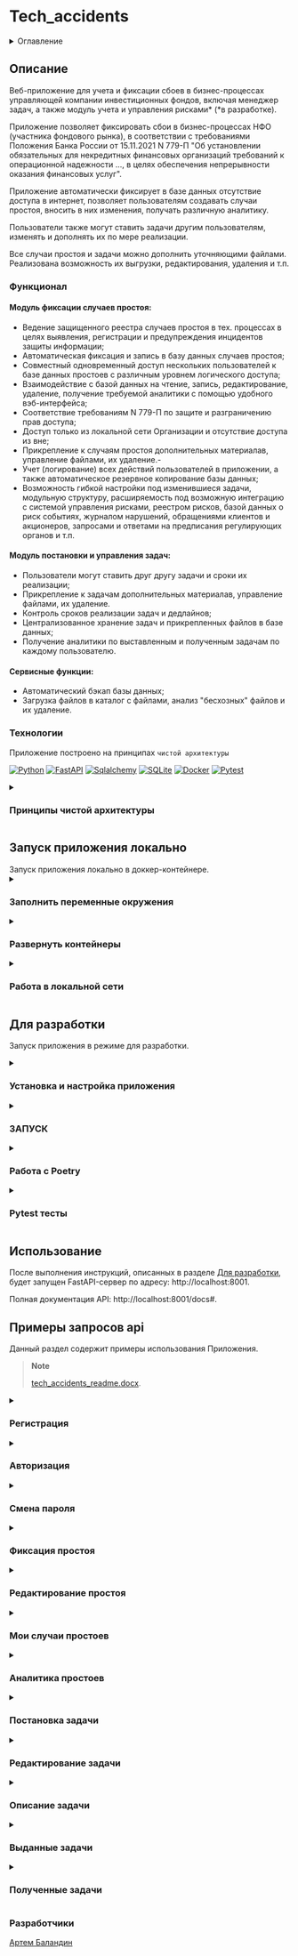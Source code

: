 # Tech_accidents

<details>
  <summary>Оглавление</summary>
  <ol>
    <li>
      <a href="#описание">Описание</a>
      <ul>
        <li><a href="#функционал">Функционал</a></li>
        <li><a href="#технологии">Технологии</a></li>
      </ul>
    </li>
    <li>
    <a href="#запуск-приложения-локально">Запуск приложения локально</a>
    <ul>
      <li><a href="#заполнить-переменные-окружения">Заполнить переменные окружения</a></li>
      <li><a href="#развернуть-контейнеры">Развернуть контейнеры</a></li>
      <li><a href="#работа-в-локальной-сети">Работа в локальной сети</a></li>
    </ul>
    </li>
    <li>
      <a href="#для-разработки">Для разработки</a>
      <ul>
        <li><a href="#установка-и-настройка-приложения">Установка и настройка приложения</a></li>
        <li><a href="#запуск">ЗАПУСК</a></li>
        <li><a href="#работа-с-poetry">Работа с Poetry</a></li>
        <li><a href="#тестирование">Pytest тесты</a></li>
      </ul>
    </li>
    <li><a href="#использование">Использование</a></li>
    <li>
      <a href="#примеры-запросов-api">Примеры запросов api</a>
      <ul>
        <li><a href="#регистрация">Регистрация</a></li>
        <li><a href="#авторизация">Авторизация</a></li>
        <li><a href="#смена-пароля">Смена пароля</a></li>
        <li><a href="#фиксация-простоя">Фиксация простоя</a></li>
        <li><a href="#редактирование-простоя">Редактирование простоя</a></li>
        <li><a href="#мои-случаи-простоев">Мои случаи простоев</a></li>
        <li><a href="#аналитика-простоев">Аналитика простоев</a></li>
        <li><a href="#постановка-задачи">Постановка задачи</a></li>
        <li><a href="#редактирование-задачи">Редактирование задачи</a></li>
        <li><a href="#описание-задачи">Описание задачи</a></li>
        <li><a href="#выданные-задачи">Выданные задачи</a></li>
        <li><a href="#полученные-задачи">Полученные задачи</a></li>
      </ul>
    </li>
   <li><a href="#разработчики">Разработчики</a></li>
  </ol>
</details>

## Описание

Веб-приложение для учета и фиксации сбоев в бизнес-процессах управляющей
компании инвестиционных фондов, включая менеджер задач, а также  модуль учета
и управления рисками* (*в разработке).

Приложение позволяет фиксировать сбои в бизнес-процессах НФО (участника фондового рынка),
в соответствии с требованиями Положения Банка России от 15.11.2021 N 779-П "Об установлении 
обязательных для некредитных финансовых организаций требований к операционной 
надежности ..., в целях обеспечения непрерывности оказания финансовых услуг".

Приложение автоматически фиксирует в базе данных отсутствие доступа в интернет, позволяет пользователям 
создавать случаи простоя, вносить в них изменения, получать различную аналитику.

Пользователи также могут ставить задачи другим пользователям, изменять и дополнять
их по мере реализации.

Все случаи простоя и задачи можно дополнить уточняющими файлами. Реализована возможность их выгрузки,
редактирования, удаления и т.п.

### Функционал

#### Модуль фиксации случаев простоя:
- Ведение защищенного реестра случаев простоя в тех. процессах в целях выявления, регистрации и предупреждения инцидентов защиты информации;
- Автоматическая фиксация и запись в базу данных случаев простоя;
- Совместный одновременный доступ нескольких пользователей к базе данных простоев с различным уровнем логического доступа;
- Взаимодействие с базой данных на чтение, запись, редактирование, удаление, получение требуемой аналитики с помощью удобного вэб-интерфейса;
- Соответствие требованиям N 779-П по защите и разграничению прав доступа;
- Доступ только из локальной сети Организации и отсутствие доступа из вне;
- Прикрепление к случаям простоя дополнительных материалав, управление файлами, их удаление.- 
- Учет (логирование) всех действий пользователей в приложении, а также автоматическое резервное копирование базы данных;
- Возможность гибкой настройки под изменившиеся задачи, модульную структуру, расширяемость под возможную интеграцию
с системой управления рисками, реестром рисков, базой данных о риск событиях, журналом нарушений, обращениями клиентов
и акционеров, запросами и ответами на предписания регулирующих органов и т.п.

#### Модуль постановки и управления задач:
- Пользователи могут ставить друг другу задачи и сроки их реализации;
- Прикрепление к задачам дополнительных материалав, управление файлами, их удаление.
- Контроль сроков реализации задач и дедлайнов;
- Централизованное хранение задач и прикрепленных файлов в базе данных;
- Получение аналитики по выставленным и полученным задачам по каждому пользователю.

#### Сервисные функции:
- Автоматический бэкап базы данных;
- Загрузка файлов в каталог с файлами, анализ "бесхозных" файлов и их удаление.

### Технологии

Приложение построено на принципах `чистой архитектуры`

[![Python][Python-badge]][Python-url]
[![FastAPI][FastAPI-badge]][FastAPI-url]
[![Sqlalchemy][Sqlalchemy-badge]][Sqlalchemy-url]
[![SQLite][SQLite-badge]][SQLite-url]
[![Docker][Docker-badge]][Docker-url]
[![Pytest][Pytest-badge]][Pytest-url]

<details>
  <summary><h3>Принципы чистой архитектуры</h3></summary> 
   
    Приложение строится на принципах чистой архитектуры.
    Чистая архитектура имеет множество разновидностей,
    но любая из них включает в себя 3 слоя (уровня): 
    
    - представления (API router, bot handlers)
    - бизнес-логики (services)
    - данных (repository).

  Это позволяет упростить внесение изменений в код, поскольку сразу понятно в каком слое, какие изменения нужно производить.

  Функции отдельных слоев в разрабатываемом приложении:

  1. Слой **представления** занимается:
     - Получением входных данных.
     - Передачей их в слой бизнес-логики и преобразованием в нужный формат при формировании ответа.
     - Валидацией данных только на наличие значений и правильный их формат (с помощью - Pydantic).
     - Форматированием выходных данных и определением в каком виде отдать данные получателю,
       (например, json для API или html для стандартной страницы, или какие кнопки прикрепить к сообщению в боте).


  2. Слой **бизнес-логики (services)** отвечает за:
     - Исполнение требований диктуемых заказчиком.
     - Валидацию бизнес правил.
       > **Note**
       > 
       > Разница между валидацией представления и валидацией бизнес-логики в том, что первая отвечает за наличие данных,
       а вторая за валидность их в той или иной ситуации.

     - Получение данных из слоя данных.
     - Формирование необходимых выходных данных.     - 
     
     Для получения или сохранения данных *(из базы данных, стороннего сервиса, API, ..)* из бизнес-уровня,
     необходимо использовать репозитории.


  3. Слой **данных (repository)** отвечает за:
     - получение и сохранение данных в базе данных или сторонних сервисах.
       > **Note**
       > 
       > Делать это за пределами уровня данных запрещено! 
       > 
       > Для получения данных из БД используется паттерн Репозиторий.
       > 
       > Он содержит как стандартные методы для получения данных по id, так и специализированные, 
       для получения сложных сущностей.

  Разделение логики приложения на несколько слоёв позволяет отделить бизнес-правила
  от логики и способа хранения данных или отображения их пользователям. 
</details>

<summary><h2>Запуск приложения локально</h2></summary>
Запуск приложения локально в доккер-контейнере.


<details>
  <summary><h3>Заполнить переменные окружения</h3></summary>

1. Создать и заполнить файл `.env`:

    ```dotenv
    # Общие настройки приложения
    APP_TITLE=Учет фактов простоя ИС
    APP_DESCRIPTION=Журнал учета фактов простоя информационной системы УК ПИФ
    CONNECTION_TEST_URL_BASE=https://www.agidel-am.ru  # Базовый url теста доступа в интернет
    CONNECTION_TEST_URL_2=https://www.ya.ru  # Дополнительный url теста доступа в интернет
    FILES_DOWNLOAD_DIR=uploaded_files  # Каталог для хранения дополнительных файлов, прикрепленных к задачам и простоям
    FILE_TYPE_DOWNLOAD=("doc", "docx", "xls", "xlsx", "img", "png", "txt", "pdf", "jpeg")
    MAX_FILE_SIZE_DOWNLOAD=10000  # Максимальный допустимый к загрузке размер файла в кб
    SLEEP_TEST_CONNECTION=20  # Интервал тестирования доступа к Интернет в секундах
    TIMEZONE_OFFSET=5  # Часовой пояс
    TOKEN_AUTH_LIFETIME_SEC=432000  # Срок жизни токена авторизации в секундах (60*60*24*5)


    # Переменные приложения
    SECRET_KEY=  # Cекретный ключ для генерации jwt-токенов

    # Переменные базы данных
    DB_BACKUP=False  # Включение(True) | Выключение(False) режим авто архивирования БД
    DB_BACKUP_DIR=db_backups # Название каталога для хранения архивов БД
    MAX_DB_BACKUP_FILES=50  # Максимальное количество файлов бэкапа БД
    SLEEP_DB_BACKUP=43200  # Интервал архивирования БД в сек (12 ч.)
    DATABASE_NAME=tech_accident_db_local.db  # Имя БД
    DATABASE_URL=sqlite+aiosqlite:///./tech_accident_db_local.db

    # Настройки логирования    
    FILE_NAME_IN_LOG=False  # If true: structlog.get_logger().bind(file_name=__file__)
    JSON_LOGS=True  # true: logs in json with JSONRenderer | false: colored logs with ConsoleRenderer
    LOG_LEVEL=INFO  # Уровень логирования
    LOG_DIR=logs  # Директория для сохранения логов. По умолчанию - logs в корневой директории
    LOG_FILE=app.log  # Название файла с логами
    LOG_FILE_SIZE=10485760  # Максимальный размер файла с логами, в байтах
    LOG_FILES_TO_KEEP=5  # Количество сохраняемых файлов с логами

    # Настройки используемых тех.процессов
    INTERNET_ACCESS_TECH_PROCESS=25  # Наиболее критический к отсутствию доступа в Интернет ТП в Организации 
    TECH_PROCESS={"DU_25": "25", "SPEC_DEP_26": "26", "CLIENTS_27": "27"}

    # Настройки угроз
    RISK_SOURCE="{\"ROUTER\": \"Риск инцидент: сбой в работе рутера.\",
    \"EQUIPMENT\": \"Риск инцидент: отказ оборудования.\",
    \"BROKER\": \"Риск инцидент: на стороне брокер.\",
    \"PO\": \"Риск инцидент: ПО.\",
    \"PROVAIDER\": \"Риск инцидент: сбой на стороне провайдер.\",
    \"ANOTHER\": \"Иное\"}"

    # Настройки персонала для постановки задач 
    # (вставить строку из эндпоинта /api/users и разбить по указанному примеру)
    BOT_USER=2  # "id" бота, от имени которого фиксируются простои в автоматическом режиме
    STAFF="{\"1\": \"user@example.com\", \"2\": \"auto@example.com\",
    \"3\": \"true2@example.com\", \"4\": \"user5@example.com\",
     \"5\": \"test_user_ex@example.com\", \"6\": \"user54378@example.com\"}"
    ```

   > **Note**
   > 
   > [Полный пример переменных окружения](env.example).

   > **Note**
   > 
   > Для наполнения переменной `STAFF` в файле `.env` списком `e-mail` пользователей необходимо:
   > - выбрать эндпоинт [GET/api/users](http://localhost:8001/docs#/users/get_all_active_api_users_get)
   > под правами админа
   > ![Изображение](media/get_api_users.png)
   > - Скопировать строковое представление пользователей и вставить его в переменную `STAFF` в файле `.env`:
   > >`STAFF="{\"1\": \"user@example.com\", \"2\": \"auto@example.com\", \"3\": \"true2@example.com\"}"` 

   > **Note**
   > 
   > Кастомизировать настройки проекта можно также в файле `src/api/constants.py`

</details>

<details>
  <summary><h3>Развернуть контейнеры</h3></summary>

2. Перед запуском контейнеров убедиться, что в проекте `"рабочие миграции"`:
   > **Note**
   > 
   > - Если возникает ошибка миграций, необходимо удостовериться, что директория с миграциями пуста!!!;
   >   `C:\...\tech_accidents\src\core\db\migrations\versions` 
   > - Если миграции в ней есть - очистить директорию от миграций.
   > - Если миграций нет, необходимо запустить `автогенерацию миграций`:
   >  `alembic revision --autogenerate -m "first_migration"`

3. При наличии "рабочих миграций" - можно собрать и запустить контейнеры из файла `infra/docker-compose.local.yml`. 
Эта команда создаст и запустит контейнер бэкэнда.
   > **Note**
   > 
   > Перед запуском контейнеров необходимо убедиться, что нет ранее запущенного контейнера
   > `tech_accidents_backend`. 
   > 
   > Если же он имеется - необходимо перед запуском сборки контейнера
   > удалить прежний контейнер `tech_accidents_backend` и его образ!

    ```shell
    docker compose -f infra/docker-compose.local.yml up
    ```
   > **Note**
   > 
   > После успешного запуска контейнера, можно проверить работу приложения на тестовом эндпоинте:
   > 1. Выбрать тестовый эндпоинт проверки доступа к сети интернет: 
   [GET/api/test_get_url](http://localhost:8001/docs#/services/test_get_url_api_test_get_url_get)
   > ![Изображение](media/test_get_url.png)
   > 2. Нажать кнопку `Try it out`.
   > 3. Нажать кнопку `Execute`.
   > 4. Убедиться, что получен ответ `200` в теле ответа `Response body`.

4. После успешного запуска контейнеров, выполните следующую команду, которая войдет в контейнер и выполнит миграции:
   > **Note**
   > 
   > Перед выполнением следующей команды необходимо убедиться, что контейнер запущен.
   > Остановить работу контейнеров в терминале можно сочетанием клавиш `CTRL + C`
   > Команду необходимо выполнять либо в новом терминале, либо запускать контейнер в "десктопной версии" Доккер.
   
    ```shell
    docker exec -it tech_accidents_backend sh -c "alembic upgrade head"
    ```
5. <a href="#запуск">ЗАПУСК</a></li>
</details>

<details>
  <summary><h3>Работа в локальной сети</h3></summary>
  Для запуска приложения в локальной сети необходимо выполнить следующие шаги.

1. Запустить приложение локально в контейнере Docker:
<a href="#запуск-приложения-локально">Запуск приложения локально</a>
   > **Note**
   > 
   > В приложении используется следующий проброс портов в Docker-контейнере:
   >  ```shell
   >  ports:
   >  "8001:8001"
   >  ```
   > Изменить проброс портов Docker-контейнера можно в файле: `infra/docker-compose.local.yml`.

2. Узнать `ip-адрес` "машины", на котором развернуто приложение в контейнере Docker:
- `сеть и Интернет > Ethernet > IPv4-адрес` вида: `192.168.???.??`, например: `192.192.192.92`
- тогда - адрес в браузере для доступа к приложению в локальной сети будет:
- `192.192.192.92:8001/docs#`

</details>


## Для разработки

  Запуск приложения в режиме для разработки.

<details>
  <summary><h3>Установка и настройка приложения</h3></summary>

  1. Клонировать репозиторий.

        ```shell    
        git clone git@github.com:ArtemBalandin81/tech_accidents.git
        cd tech_accidents

  2. Установить зависимости и активировать виртуальное окружение.

        ```shell
        poetry env use python3.11
        poetry shell
        poetry install     

  3. или указать путь до требуемой версии Python311, например:

        ```shell
        poetry env use /C/Users/79129/AppData/Local/Programs/Python/Python311/python.exe     
        poetry shell
        poetry install

  > **Note**
  > 
  > [Документация по установке Poetry](https://python-poetry.org/docs/#installation)

  > **Note**
  > 
  > You can get the path to your Python version by running
  > - `which python3.11` on Linux 
  > - or `py -0p` on Windows.
  
> **Note**
  > 
  > Посмотреть установленные зависимости: `poetry show` 

  4. <a href="#заполнить-env">Заполнить переменные окружения</a>

  > **Note**
  > [Полный пример переменных окружения](env.example).
</details>



<details>
  <summary><h3>ЗАПУСК</h3></summary>

  > **Note**
  > 
  > - Удостовериться, что директория с миграциями пуста!!!;
  >   `C:\...\tech_accidents\src\core\db\migrations\versions` 
  > - Если миграции в ней есть - очистить директорию от миграций.

  1. Применить миграции базы данных.

      ```shell
      alembic revision --autogenerate -m "first_migration"
      alembic upgrade head

  2. Запустить сервер приложения.

      ```shell
      uvicorn src:app --port 8001 --reload
   
  3. Зарегистрировать первого пользователя, например:
      ```shell
      email: user@example.com
      password: string_string

  > **Note**
  > 
  > 1. Выбрать эндпоинт регистрации: 
  [POST/api/auth/register](http://localhost:8001/docs#/users/users_patch_current_user_api_users_me_patch)
  ![Изображение](media/registration.jpg)
  > 2. Нажать кнопку `Try it out`.
  > 3. Заполнить `"email"` и `"password"`.
  > 4. Нажать кнопку `Execute`.
  > 5. Удостовериться что получен ответ 200: `"Успешная регистрация"`.

  4. Создать `пользователя-бота` с `id=2` в БД для автоматической фиксации простоев:

      ```shell
      - email: auto@example.com
      - password: string_string
      - id=2
  > **Note**
  > 
  > При отсутствии пользователя-бота `auto@example.com` с `id=2` в БД 
  > возможны ошибки в работе приложения при автоматической фиксации простоев!!!

  5. Удостовериться, что зарегистрированные пользователи появились в БД (например с помощью `dbeaver`).

  ![Изображение](media/registered_users.png)

  6. Установить права администратора одному из пользователей в столбце таблицы `is_superuser`
  и применить изменения, нажав кнопку `обновить` в `dbeaver`.

  7. Далее можно работать с приложением, изучив примеры: <a href="#использование">Использование</a>

  > **Note**
  > 
  > ! Настройки приложения в первую очередь зависят от настроек переменных окружения.
  > 
  > !!! Если при изменеии каких-либо переменных в `settings` приложение не реагирует должным образом
  > проверьте настройки `.env`
  > 
  > Изменения в `.env` применяются лишь после перезапуска приложения.

</details>



<details>
   <summary><h3>Работа с Poetry</h3></summary>
   В этом разделе представлены наиболее часто используемые команды.

   ```shell
      - Активировать среду: poetry shell
      - Деактивировать: exit
      - Установить зависимости из файла: poetry install
      - Обновление пакетов: poetry update (poetry update ABC=1.3.2 BCD=1.2.3)
      - Добавить новую библиотеку: poetry add --dev <package name> 
      (poetry add "pygame>=2" или poetry add pygame@^2)
      - Удалить библиотеку: poetry remove <package name>
      - Посмотреть зависимости: poetry show
      - Generating requirements.txt: poetry export --without-hashes > requirements.txt

   ```

   Подробнее: https://python-poetry.org/docs/cli/

   ### Настройка окружения проекта
   Установку необходимо выполнять через curl, как в документации.

```shell
poetry env use python3.11; poetry install
```

   1. Активировать виртуальное окружение

       ```shell
       poetry shell
       ```

   2. Добавить зависимость

       ```shell
       poetry add <package_name>
       ```

       > **Note**
      > Использование флага `--dev (-D)` позволяет установить зависимость,
      > необходимую только для разработки.
      > Это полезно для разделения develop и prod зависимостей.

   #### Запустить скрипт без активации виртуального окружения

   ```shell
   poetry run <script_name>.py
   ```
</details>


<details>
   <summary><h3>Pytest тесты</h3></summary>
   В этом разделе представлены наиболее часто используемые команды.

  - Запуск всех тестов: `pytest -vs`
  - Запуск всех тестов в 1 файле: `pytest -k test_filename.py -vs`
  - Запуск 1 теста: `pytest -k test_unauthorized_tries_suspension_urls -vs`

> **Note**
  > 
  > Тесты запускаются в основном каталоге приложения.
  > 
  > Конфигурационный файл для тестов: `tests/conftest.py`.
  > 
  > Для отладки можно использовать:
  > - print(f'response_dir: {dir(response)}')
  > - print(f'RESPONSE__dict__: {response.__dict__}')
  > 
  > Для игнорирования предупреждений:
  > - `pytest -s -W ignore::DeprecationWarning`

</details>


## Использование

После выполнения инструкций, описанных в разделе [Для разработки](#для-разработки),
будет запущен FastAPI-сервер по адресу: http://localhost:8001.

Полная документация API: http://localhost:8001/docs#.

## Примеры запросов api

Данный раздел содержит примеры использования Приложения.
> **Note**
  > 
  > [tech_accidents_readme.docx](tech_accidents_readme.docx).


<details>
  <summary><h3>Регистрация</h3></summary>

  1. Выбрать эндпоинт регистрации: 
  [POST/api/auth/register](http://localhost:8001/docs#/users/users_patch_current_user_api_users_me_patch)
  ![Изображение](media/registration.jpg)
  2. Нажать кнопку `Try it out`.
  3. Заполнить `"email"` и `"password"`.
  4. Нажать кнопку `Execute`.
  5. Удостовериться что получен ответ 200: `"Успешная регистрация"`.
</details>


<details>
  <summary><h3>Авторизация</h3></summary>

  1. Войти на главную страницу, или выбрать любой эндпоинт с авторизацией: 
   <a href="#">http://localhost:8001/docs#</a>
   ![Изображение](media/autorization.png)
  2. Нажать кнопку `Autorize` или `замочек` авторизации справа.
  3. Ввести `username` и `password`.

> **Note**
   > 
   > Правами на изменение пароля обладают пользователь в эндпоинте:
   > [PATCH/api/users/me](http://localhost:8001/docs#/users/users_patch_current_user_api_users_me_patch)
   > а также администратор:
   > [PATCH/api/users/{id}](http://localhost:8001/docs#/users/users_patch_current_user_api_users_me_patch)

  4. Удостовериться, что получено подтверждение авторизации
  ![Изображение](media/autorization_ok.png)
</details>


<details>
  <summary><h3>Смена пароля</h3></summary>

  1. Выбрать эндпоинт редактирования текущего пользователя:
   [PATCH/api/users/me](http://localhost:8001/docs#/users/users_patch_current_user_api_users_me_patch)  
   ![Изображение](media/change_password.png)
  2. Нажать кнопку `Try it out`.
  3. Заполнить `"email"` и `"password"`.
  4. Нажать кнопку `Execute`.
  5. Удостовериться что получен ответ `200`.

> **Note**
   >
   > Изменить пароль также может пользователь с правами администратора в эндпоинте:
   > [PATCH/api/users/{id}](http://localhost:8001/docs#/users/users_patch_current_user_api_users_me_patch) 

> **Note**
   >
   > Пароли хранятся в БД в хешированном виде и не доступны для считывания
</details>


<details>
  <summary><h3>Фиксация простоя</h3></summary>

> **Note**
  >
  > Приложение с заданным интервалом в секундах (SLEEP_TEST_CONNECTION) автоматически проверяет
  > наличие доступа к двум адресам в сети интернет и при отсутствии доступа к обоим адресам -
  > заносит простой в БД:


  Зарегистрированный пользователь может занести случай простоя в БД

  1. Пройти авторизацию.
  2. Выбрать эндпоинт создания простоя:   
   [POST/api/suspensions/form](http://localhost:8001/docs#/Suspensions%20POST/create_new_suspension_by_form_api_suspensions_form_post)  
  3. Нажать кнопку `Try it out`.
  4. Заполнить поля формы:
   ![Изображение](media/suspensions_post.png)

   > **Note**
   > 
   > Для изменения источника угроз в форме выбора необходимо:
   > - изменить переменную `RISK_SOURCE` в файле `.env` списком требуемых названий угроз вида:
   > > `RISK_SOURCE="{\"ROUTER\": \"Риск инцидент: сбой в работе рутера.\", \"ANOTHER\": \"Иное\"}"`

   > **Note**
   > 
   > Для изменения тех-процессов в в форме выбора необходимо:
   > - изменить переменную `TECH_PROCESS` в файле `.env` списком требуемых названий техпроцессов вида:
   > > `TECH_PROCESS={"DU_25": "25", "SPEC_DEP_26": "26", "CLIENTS_27": "27"}`   

  5. Нажать кнопку `Execute`.
  6. Удостовериться, что случай простоя записался в БД `получен ответ 200`:
   ![Изображение](media/suspensions_post_200.png)
  > **Note**
  >
  > - Ответ содержит описание нового случая простоя в формате `json`.
  > - Имеется возможность скопировать данные в буфер обмана, 
  или экспортировать в `файл json`, (открывается любым текстовым редактором).
</details>


<details>
  <summary><h3>Редактирование простоя</h3></summary>
  Зарегистрированный пользователь - как автор простоя - может его редактировать.

> **Note**
  >
  > - Редактирвоание простоя также доступно админу.
  > - Созданный автоматически простой может редактировать только админ.
  > - *** Редактирование простоя через поля формы в разработке.

  1. Пройти авторизацию.
  2. Выбрать эндпоинт редактирования простоя: 
  [PATCH/api/suspensions/{suspension_id}](http://localhost:8001/docs#/Suspensions%20POST/partially_update_suspension_api_suspensions__suspension_id__patch)
  3. Нажать кнопку `Try it out`.
  4. Ввести уникальный номер простоя в БД, который необходимо отредактировать 
  (доступ лишь у автора простоя и админа).
  5. Заполнить json, или поля формы*** (доступ лишь у автора и админа):
   ![Изображение](media/suspension_patch.png)
  6. Нажать кнопку `Execute`.
</details>


<details>
  <summary><h3>Мои случаи простоев</h3></summary>
  Получение случаев простоя, зафиксированных пользователем:

  1. Пройти авторизацию.
  2. Выбрать эндпоинт простоев текущего пользователя: 
    [GET/api/suspensions/my_suspensions](http://localhost:8001/docs#/Suspensions%20GET/get_my_suspensions_api_suspensions_my_suspensions_get)
    ![Изображение](media/get_my_suspensions.png)
  3. Нажать кнопку `Try it out`.
  4. Нажать кнопку `Execute`.
  5. Удостовериться, что получен список простоев:
    ![Изображение](media/get_my_suspensions_200.png)
  > **Note**
  >
  > - Ответ содержит список простоев текущего пользователя в формате `json`, отсортированный по дате добавления.
  > - Позволяет получить все зафиксированные текущим пользователем простои и их `id`.
  > - Имеется возможность скопировать список в буфер обмана, 
  или экспортировать в `файл json`, (открывается любым текстовым редактором).
</details>


<details>
  <summary><h3>Аналитика простоев</h3></summary>

  Анализ простоев за период по всем, или одному из пользователей:

  1. Авторизация не требуется.
  2. Выбрать эндпоинт аналитики простоев: 
    [GET/api/suspensions/analytics](http://localhost:8001/docs#/Suspensions%20ANALYTICS/get_all_for_period_time_api_suspensions_analytics_get)
    ![Изображение](media/get_analytics_suspensions.png)
  3. Нажать кнопку `Try it out`.
  4. Задать период по предложенному шаблону ввода данных.
  5. Если оставить поле `«id пользователя»` пустым, будет получена аналитика по всем пользователям
  за выбранный период (или по конкретному пользователю, если указать «id»).
  6. Нажать кнопку `Execute`.
  7. В ответе содержится:
     - Итого минут простоев в периоде;
     - Итого количество простоев за период;
     - Самый длинный простой в периоде;
     - Дата и время последнего по времени простоя;
     - Список простоев за выбранный период:
    ![Изображение](media/get_analytics_suspensions_200.png)
  > **Note**
  >
  > - Ответ содержит аналитику и список простоев текущего пользователя (или всех) в формате `json`,
  > отсортированный по дате добавления.
  > - Позволяет получить все зафиксированные текущим пользователем простои и их `id`.
  > - Имеется возможность скопировать список в буфер обмана, 
  или экспортировать в `файл json`, (открывается любым текстовым редактором).

  > **Note**
  > 
  > Для получения списка `id` и `e-mail` всех пользователей необходимо:
  > - выбрать эндпоинт [GET/api/users](http://localhost:8001/docs#/users/get_all_active_api_users_get)
  > под правами админа
  > ![Изображение](media/get_api_users.png)
  > - Нажать кнопку `Try it out`.
  > - Нажать кнопку `Execute` и посмотреть список пользователей вида:
  > `"{\"1\": \"user@example.com\", \"2\": \"auto@example.com\", \"3\": \"true2@example.com\"}"` в ответе эндпоинта.

</details>



<details>
  <summary><h3>Постановка задачи</h3></summary>
  Постановка задачи пользователем (заказчиком задачи) исполнителю.

  1. Пройти авторизацию.
  2. Выбрать эндпоинт постановки задач: 
    [POST/api/tasks/post_task_form](http://localhost:8001/docs#/%D0%97%D0%B0%D0%B4%D0%B0%D1%87%D0%B8%3A%20%D0%BD%D0%B0%D0%B7%D0%BD%D0%B0%D1%87%D0%B8%D1%82%D1%8C%20%D0%B7%D0%B0%D0%B4%D0%B0%D1%87%D1%83/create_new_task_by_form_api_tasks_post_task_form_post)
  3. Нажать кнопку `Try it out`.
  4. Заполнить поля формы:
    ![Изображение](media/tasks_post.png)

  > **Note**
  > 
  > К задаче можно прикреплять `файлы` с уточняющей информацией. Допустимый формат и размер файлов задается
  > в настройках проекта. 
  > 
  > Файлы можно добавить с использованием двух эндпоинтов: 
  > - [POST/api/tasks/post_task_form](http://localhost:8001/docs#/%D0%97%D0%B0%D0%B4%D0%B0%D1%87%D0%B8%3A%20%D0%BD%D0%B0%D0%B7%D0%BD%D0%B0%D1%87%D0%B8%D1%82%D1%8C%20%D0%B7%D0%B0%D0%B4%D0%B0%D1%87%D1%83/create_new_task_by_form_api_tasks_post_task_form_post) 
  > позволяет добавить задачу и 1 `необязательный (опциональный)` файл, прикрепленный к ней.
  > - [POST/api/tasks/post_task_with_files_form](http://localhost:8001/docs#/%D0%97%D0%B0%D0%B4%D0%B0%D1%87%D0%B8%3A%20%D0%BD%D0%B0%D0%B7%D0%BD%D0%B0%D1%87%D0%B8%D1%82%D1%8C%20%D0%B7%D0%B0%D0%B4%D0%B0%D1%87%D1%83/create_new_task_by_form_with_files_api_tasks_post_task_with_files_form_post) 
  > позволяет добавить задачу и 1 или несколько `обязательных файлов`, прикрепленный к ней
  

  > **Note**
  > 
  > Для наполнения переменной `STAFF` в файле `.env` списком `e-mail` пользователей необходимо:
  > - выбрать эндпоинт [GET/api/users](http://localhost:8001/docs#/users/get_all_active_api_users_get)
  > под правами админа
  > ![Изображение](media/get_api_users.png)
  > - Скопировать строковое представление пользователей и вставить его в переменную `STAFF` в файле `.env`:
  > >`STAFF="{\"1\": \"user@example.com\", \"2\": \"auto@example.com\", \"3\": \"true2@example.com\"}"` 

  > **Note**
  > 
  > Если новый исполнитель зарегистрировался в БД, но его еще нет в полях выбора формы 
  > можно задать его `e-mail` в поле `Почта исполнителя не из списка`

  > **Note**
  > 
  > Для изменения тех-процессов в форме выбора необходимо:
  > - изменить переменную `TECH_PROCESS` в файле `.env` списком требуемых названий техпроцессов вида:
  > > `TECH_PROCESS={"DU_25": "25", "SPEC_DEP_26": "26", "CLIENTS_27": "27"}`
   
  7. Нажать кнопку `Execute`.
  8. Удостовериться, что задача была записана в БД `получен ответ 200`!
  > **Note**
  >
  > - Ответ содержит описание новой задачи в формате `json`.
  > - Имеется возможность скопировать данные в буфер обмана, 
  или экспортировать в `файл json`, (открывается любым текстовым редактором).
</details>


<details>
  <summary><h3>Редактирование задачи</h3></summary>
  Редактирование задачи пользователем (заказчиком задачи), или админом.

  1. Пройти авторизацию.
  2. Выбрать эндпоинт редактирования задачи: 
    [PATCH/api/tasks/{task_id}](http://localhost:8001/docs#/%D0%97%D0%B0%D0%B4%D0%B0%D1%87%D0%B8%3A%20%D0%BD%D0%B0%D0%B7%D0%BD%D0%B0%D1%87%D0%B8%D1%82%D1%8C%20%D0%B7%D0%B0%D0%B4%D0%B0%D1%87%D1%83/partially_update_task_by_form_api_tasks__task_id__patch)
  ![Изображение](media/tasks_patch.jpg)
  3. Нажать кнопку `Try it out`.
  4. Ввести уникальный номер задачи в БД, которую необходимо отредактировать.
  > **Note**
  >
  > - Доступ лишь у заказчика задачи и админа;
  > - Уникальный номер задачи можно получить в эндпоинте выданных пользователем задач:
  > [GET/api/tasks/my_tasks_ordered](http://localhost:8001/docs#/Tasks%20GET/get_my_tasks_ordered_api_tasks_my_tasks_ordered_get)
  
  5. Заполнить поля формы и отметить, выполнена ли задача
  > **Note**
  >
  > - `«True»` - выполнена, `«False»` - еще в работе.
  > - Если поля не заполнять, они останутся прежними.
  >- К задаче можно прикрепить новый файл, или не прикреплять.
  > Чтобы добавить несколько файлов - необходимо редактировать задачу несколько раз.
  > - В случае выбора `«Удалить все прикрепленные файлы»`, все дополнительные файлы, прикрепленные к задаче,
  > будут удалены безвозвратно как из БД, так и физически из каталога файлов.
  

  6. Нажать кнопку `Execute`.
  7. Удостовериться, что задача отредактирована: ![Изображение](media/tasks_patch_200.png)
  > **Note**
  >
  > - Ответ содержит описание отредактированной задачи в формате `json`.
  > - Имеется возможность скопировать данные в буфер обмана, 
  или экспортировать в `файл json`, (открывается любым текстовым редактором).
</details>


<details>
  <summary><h3>Описание задачи</h3></summary>
  Подробное описание задачи, с возможностью получения прикрепленных к ней файлов.
  
  1. Пройти авторизацию.
  2. Выбрать эндпоинт выданных пользователем задач: 
    [GET/api/tasks/{task_id}](http://127.0.0.1:8001/docs#/Задачи%3A%20посмотреть%20задачи/get_task_by_id_api_tasks__task_id__get)
  ![Изображение](media/get_task_id.png)
  3. Нажать кнопку `Try it out`.
  4. Выбрать формат отображения: `json` или `files` (дополнительно нажать `download_file`).
  5. Нажать кнопку `Execute`.
  > **Note**
  >
  > - Ответ содержит подробное описание о задаче в формате `json`.
  > - Имеется возможность скопировать данные в буфер обмана, 
  или экспортировать в `файл json`, (открывается любым текстовым редактором).
  > - В случае выбора опции `files` будет предложено загрузить прикрепленные к задаче файлы в `zip-архиве`.
  > ![Изображение](media/download_file.png)
</details>


<details>
  <summary><h3>Выданные задачи</h3></summary>
  Список задач, выданных пользователем.
  
  1. Пройти авторизацию.
  2. Выбрать эндпоинт выданных пользователем задач: 
    [GET/api/tasks/my_tasks_ordered](http://localhost:8001/docs#/%D0%97%D0%B0%D0%B4%D0%B0%D1%87%D0%B8%3A%20%D0%BF%D0%BE%D1%81%D0%BC%D0%BE%D1%82%D1%80%D0%B5%D1%82%D1%8C%20%D0%B7%D0%B0%D0%B4%D0%B0%D1%87%D0%B8/get_my_tasks_ordered_api_tasks_my_tasks_ordered_get)
  ![Изображение](media/my_tasks_ordered.png)
  3. Нажать кнопку `Try it out`.
  4. Нажать кнопку `Execute`.
  > **Note**
  >
  > - Ответ содержит отстортированный по сроку исполнения
  > список выданных пользователем еще нерешенных задач в формате `json`.
  > - Имеется возможность скопировать данные в буфер обмана, 
  или экспортировать в `файл json`, (открывается любым текстовым редактором).
</details>


<details>
  <summary><h3>Полученные задачи</h3></summary>
  Список задач, полученных пользователем.
  
  1. Пройти авторизацию.
  2. Выбрать эндпоинт полученных пользователем задач: 
    [GET/api/tasks/my_tasks_todo](http://127.0.0.1:8001/docs#/Задачи%3A%20посмотреть%20задачи/get_my_tasks_todo_api_tasks_my_tasks_todo_get)
  ![Изображение](media/my_tasks_todo.png)
  3. Нажать кнопку `Try it out`.
  4. Нажать кнопку `Execute`.
  > **Note**
  >
  > - Ответ содержит отстортированный по сроку исполнения
  > список полученных пользователем еще нерешенных задач в формате `json`.
  > - Имеется возможность скопировать данные в буфер обмана, 
  или экспортировать в `файл json`, (открывается любым текстовым редактором).
</details>


### Разработчики
  [Артем Баландин](https://github.com/ArtemBalandin81)


<!-- MARKDOWN LINKS & BADGES -->
[Python-url]: https://www.python.org/
[Python-badge]: https://www.python.org/static/community_logos/python-powered-w-70x28.png

[FastAPI-url]: https://fastapi.tiangolo.com/
[FastAPI-badge]: https://img.shields.io/badge/FastAPI-005571?style=for-the-badge&logo=fastapi

[SQLite-url]: https://www.sqlite.org/
[SQLite-badge]: https://img.shields.io/badge/sqlite-%2307405e.svg?style=for-the-badge&logo=sqlite&logoColor=white

[Docker-url]: https://www.docker.com/
[Docker-badge]: https://img.shields.io/badge/docker-%230db7ed.svg?style=for-the-badge&logo=docker&logoColor=white

[Postgres-url]: https://www.postgresql.org/
[Postgres-badge]: https://img.shields.io/badge/postgres-%23316192.svg?style=for-the-badge&logo=postgresql&logoColor=white

[Sqlalchemy-url]: https://www.sqlalchemy.org/
[Sqlalchemy-badge]: https://img.shields.io/badge/sqlalchemy-2.0-brightgreen?style=for-the-badge&logo=sqlalchemy&logoColor=%23D71F00&color=%23D71F00

[Pytest-url]: https://docs.pytest.org/en/stable/index.html
[Pytest-badge]: https://img.shields.io/badge/pytest-black?style=for-the-badge&logo=pytest&logoColor=%230A9EDC
